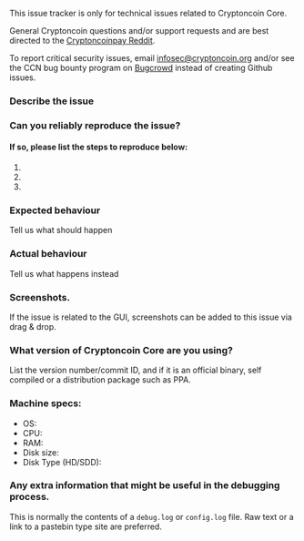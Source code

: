 <!--- Remove sections that do not apply -->

This issue tracker is only for technical issues related to Cryptoncoin Core.

General Cryptoncoin questions and/or support requests and are best directed to the [Cryptoncoinpay Reddit](https://www.reddit.com/r/cryptoncoinpay/).

To report critical security issues, email infosec@cryptoncoin.org and/or see the CCN bug bounty program on [Bugcrowd](https://bugcrowd.com/cryptoncoindigitalcash) instead of creating Github issues.

### Describe the issue

### Can you reliably reproduce the issue?
#### If so, please list the steps to reproduce below:
1.
2.
3.

### Expected behaviour
Tell us what should happen

### Actual behaviour
Tell us what happens instead

### Screenshots.
If the issue is related to the GUI, screenshots can be added to this issue via drag & drop.

### What version of Cryptoncoin Core are you using?
List the version number/commit ID, and if it is an official binary, self compiled or a distribution package such as PPA.

### Machine specs:
- OS:
- CPU:
- RAM:
- Disk size:
- Disk Type (HD/SDD):

### Any extra information that might be useful in the debugging process.
This is normally the contents of a `debug.log` or `config.log` file. Raw text or a link to a pastebin type site are preferred.
